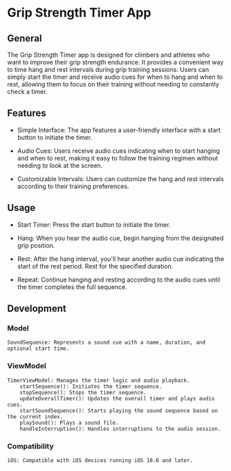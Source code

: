 # Grip Strength Timer App

## General

The Grip Strength Timer app is designed for climbers and athletes who want to improve their grip strength endurance. It provides a convenient way to time hang and rest intervals during grip training sessions. Users can simply start the timer and receive audio cues for when to hang and when to rest, allowing them to focus on their training without needing to constantly check a timer.

## Features

- Simple Interface: The app features a user-friendly interface with a start button to initiate the timer.

- Audio Cues: Users receive audio cues indicating when to start hanging and when to rest, making it easy to follow the training regimen without needing to look at the screen.

- Customizable Intervals: Users can customize the hang and rest intervals according to their training preferences.

## Usage

- Start Timer: Press the start button to initiate the timer.

- Hang: When you hear the audio cue, begin hanging from the designated grip position.

- Rest: After the hang interval, you'll hear another audio cue indicating the start of the rest period. Rest for the specified duration.

- Repeat: Continue hanging and resting according to the audio cues until the timer completes the full sequence.

## Development

### Model

    SoundSequence: Represents a sound cue with a name, duration, and optional start time.

### ViewModel

    TimerViewModel: Manages the timer logic and audio playback.
        startSequence(): Initiates the timer sequence.
        stopSequence(): Stops the timer sequence.
        updateOverallTimer(): Updates the overall timer and plays audio cues.
        startSoundSequence(): Starts playing the sound sequence based on the current index.
        playSound(): Plays a sound file.
        handleInterruption(): Handles interruptions to the audio session.

### Compatibility

    iOS: Compatible with iOS devices running iOS 10.0 and later.
